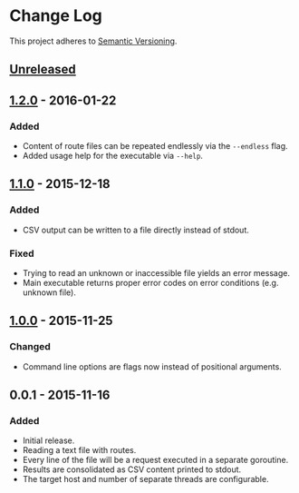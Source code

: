 # Change Log

This project adheres to [Semantic Versioning](http://semver.org/).

## [Unreleased]


## [1.2.0] - 2016-01-22

### Added
- Content of route files can be repeated endlessly via the `--endless` flag.
- Added usage help for the executable via `--help`.

## [1.1.0] - 2015-12-18

### Added
- CSV output can be written to a file directly instead of stdout.

### Fixed
- Trying to read an unknown or inaccessible file yields an error message.
- Main executable returns proper error codes on error conditions (e.g. unknown file).


## [1.0.0] - 2015-11-25

### Changed
- Command line options are flags now instead of positional arguments.


## 0.0.1 - 2015-11-16

### Added
- Initial release.
- Reading a text file with routes.
- Every line of the file will be a request executed in a separate goroutine.
- Results are consolidated as CSV content printed to stdout.
- The target host and number of separate threads are configurable.


[Unreleased]: https://github.com/christophgockel/goony/compare/1.2.0...HEAD
[1.2.0]: https://github.com/christophgockel/goony/compare/1.1.0...1.2.0
[1.1.0]: https://github.com/christophgockel/goony/compare/1.0.0...1.1.0
[1.0.0]: https://github.com/christophgockel/goony/compare/0.0.1...1.0.0

